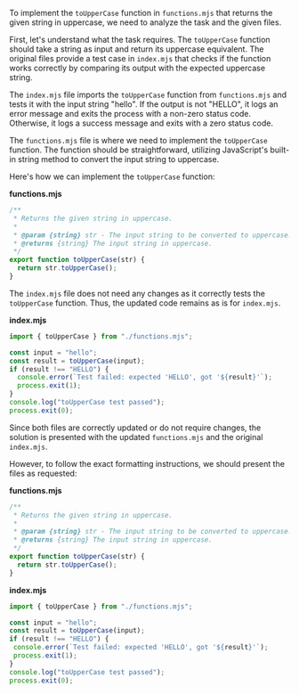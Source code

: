 To implement the `toUpperCase` function in `functions.mjs` that returns the given string in uppercase, we need to analyze the task and the given files.

First, let's understand what the task requires. The `toUpperCase` function should take a string as input and return its uppercase equivalent. The original files provide a test case in `index.mjs` that checks if the function works correctly by comparing its output with the expected uppercase string.

The `index.mjs` file imports the `toUpperCase` function from `functions.mjs` and tests it with the input string "hello". If the output is not "HELLO", it logs an error message and exits the process with a non-zero status code. Otherwise, it logs a success message and exits with a zero status code.

The `functions.mjs` file is where we need to implement the `toUpperCase` function. The function should be straightforward, utilizing JavaScript's built-in string method to convert the input string to uppercase.

Here's how we can implement the `toUpperCase` function:

**functions.mjs**

```javascript
/**
 * Returns the given string in uppercase.
 *
 * @param {string} str - The input string to be converted to uppercase.
 * @returns {string} The input string in uppercase.
 */
export function toUpperCase(str) {
  return str.toUpperCase();
}
```

The `index.mjs` file does not need any changes as it correctly tests the `toUpperCase` function. Thus, the updated code remains as is for `index.mjs`.

**index.mjs**

```javascript
import { toUpperCase } from "./functions.mjs";

const input = "hello";
const result = toUpperCase(input);
if (result !== "HELLO") {
  console.error(`Test failed: expected 'HELLO', got '${result}'`);
  process.exit(1);
}
console.log("toUpperCase test passed");
process.exit(0);
```

Since both files are correctly updated or do not require changes, the solution is presented with the updated `functions.mjs` and the original `index.mjs`. 

However, to follow the exact formatting instructions, we should present the files as requested:

**functions.mjs**

```js
/**
 * Returns the given string in uppercase.
 *
 * @param {string} str - The input string to be converted to uppercase.
 * @returns {string} The input string in uppercase.
 */
export function toUpperCase(str) {
  return str.toUpperCase();
}
```

**index.mjs**

```js
import { toUpperCase } from "./functions.mjs";

const input = "hello";
const result = toUpperCase(input);
if (result !== "HELLO") {
 console.error(`Test failed: expected 'HELLO', got '${result}'`);
 process.exit(1);
}
console.log("toUpperCase test passed");
process.exit(0);
```